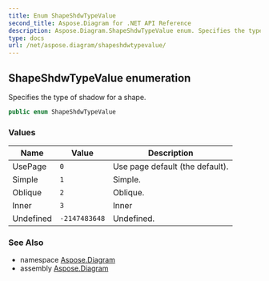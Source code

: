 ```yaml
---
title: Enum ShapeShdwTypeValue
second_title: Aspose.Diagram for .NET API Reference
description: Aspose.Diagram.ShapeShdwTypeValue enum. Specifies the type of shadow for a shape
type: docs
url: /net/aspose.diagram/shapeshdwtypevalue/
---
```

## ShapeShdwTypeValue enumeration

Specifies the type of shadow for a shape.

```csharp
public enum ShapeShdwTypeValue
```

### Values

| Name | Value | Description |
| --- | --- | --- |
| UsePage | `0` | Use page default (the default). |
| Simple | `1` | Simple. |
| Oblique | `2` | Oblique. |
| Inner | `3` | Inner |
| Undefined | `-2147483648` | Undefined. |

### See Also

* namespace [Aspose.Diagram](../../aspose.diagram/)
* assembly [Aspose.Diagram](../../)


